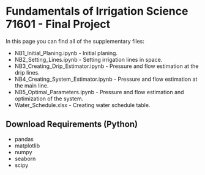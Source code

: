 # Fundamentals of Irrigation Science 71601 - Final Project

In this page you can find all of the supplementary files:
* NB1_Initial_Planing.ipynb - Initial planing.
* NB2_Setting_Lines.ipynb - Setting irrigation lines in space.
* NB3_Creating_Drip_Estimator.ipynb - Pressure and flow estimation at the drip lines.
* NB4_Creating_System_Estimator.ipynb - Pressure and flow estimation at the main line.
* NB5_Optimal_Parameters.ipynb - Pressure and flow estimation and optimization of the system.
* Water_Schedule.xlsx - Creating water schedule table.

## Download Requirements (Python)
* pandas
* matplotlib
* numpy
* seaborn
* scipy
